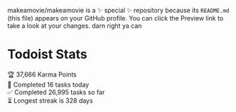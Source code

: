 makeamovie/makeamovie is a ✨ special ✨ repository because its `README.md` (this file) appears on your GitHub profile.
You can click the Preview link to take a look at your changes. darn right ya can

# Todoist Stats

<!-- TODO-IST:START -->
🏆  37,666 Karma Points           
🌸  Completed 16 tasks today           
✅  Completed 26,995 tasks so far           
⏳  Longest streak is 328 days
<!-- TODO-IST:END -->
